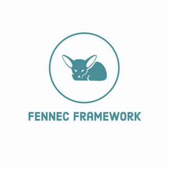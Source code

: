
<p align="center">
<img src="https://github.com/Fennec-Framework/fennec/blob/master/Fennec%20Framework.png" height="500" />
</p>


